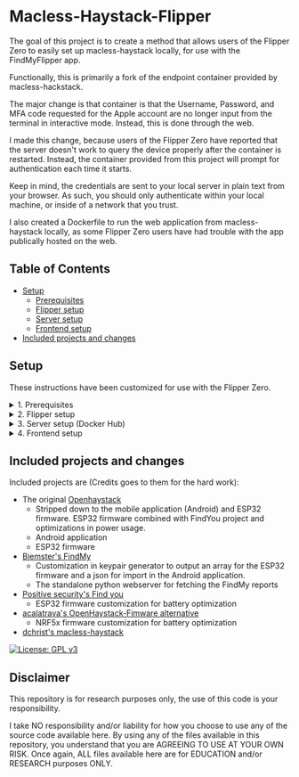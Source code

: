 # Macless-Haystack-Flipper

The goal of this project is to create a method that allows users of the Flipper Zero to easily set up macless-haystack locally, for use with the FindMyFlipper app.

Functionally, this is primarily a fork of the endpoint container provided by macless-hackstack.

The major change is that container is that the Username, Password, and MFA code requested for the Apple account are no longer input from the terminal in interactive mode. Instead, this is done through the web.

I made this change, because users of the Flipper Zero have reported that the server doesn't work to query the device properly after the container is restarted. Instead, the container provided from this project will prompt for authentication each time it starts.

Keep in mind, the credentials are sent to your local server in plain text from your browser. As such, you should only authenticate within your local machine, or inside of a network that you trust.

I also created a Dockerfile to run the web application from macless-haystack locally, as some Flipper Zero users have had trouble with the app publically hosted on the web.

## Table of Contents

- [Setup](#setup)
  - [Prerequisites](#prerequisites)
  - [Flipper setup](#flipper-setup)
  - [Server setup](#server-setup)
  - [Frontend setup](#frontend-setup)
- [Included projects and changes](#included-projects-and-changes)

## Setup

These instructions have been customized for use with the Flipper Zero.

<details><summary>1. Prerequisites</summary>

## Prerequisites

- [Docker](https://www.docker.com/) installed
- [Python3](https://www.python.org/) and [pip3](https://pypi.org/project/pip/) installed
- Apple-ID with F2A (mobile or sms) enabled
- Flipper Zero with MFW installed

---

</details>

<details><summary>2. Flipper setup</summary>

## Flipper setup

1. Head over to the [FindMyFlipper](https://github.com/dchristl/macless-haystack/releases/latest) repo and download `generate_keys.py` from the KeyGeneration folder.

2. Execute the `generate_keys.py` script to generate your keypair. (Note: dependency `cryptography` is needed. Install it with `pip install cryptography`)

3. Follow the prompts and afterward you should have a .keys file generated in a keys subfolder.

4. Put the .keys file onto the Flipper, inside the AppsData/FindMyFlipper folder. Alternatively, you can manually enter this information into the FindMyFlipper app.

5. Open the FindMyFlipper app after starting the Flipper with the SD Card re-inserted.

6. Press the right button to open the config menu, and then select "Import Tag From File".

7. Select "OpenHaystack.keys" and then select the keys file.

8. Start broadcasting using the FindMyFlipper app.

---

</details>

<details><summary>3. Server setup (Docker Hub)</summary>

## Server setup

0. Alternatively: You can build the containers yourself using the Dockerfile in "endpoint" to build "macless-haystack-flipper", and "web" to build "macless-flipper-web". To make set up easier, I have pre-built them and created a compose file to simplify this.

1. Create a new Docker network

```bash
docker network create mh-network
```

2. Create a working directory and make a file called "docker-compose.yml" with these contents:

```docker-compose.yml
version: '3'
services:
  anisette:
    image: dadoum/anisette-v3-server:latest
    container_name: anisette
    restart: unless-stopped
    ports:
      - "6969:6969"
    networks:
      - mh-network

  macless-haystack:
    image: sourcebunny/macless-haystack-flipper:latest
    container_name: macless-haystack-flipper
    restart: unless-stopped
    ports:
      - "6176:6176"
    networks:
      - mh-network

  macless-haystack-web:
    image: sourcebunny/macless-haystack-web:latest
    container_name: macless-haystack-web
    restart: unless-stopped
    ports:
      - "9443:443"
    networks:
      - mh-network

networks:
  mh-network:
    external: true
```

3. Start the Docker containers

```bash
docker-compose up -d
```

4. Browse to your server on port 6176. For example, http://localhost:6176

5. You will be asked for your Apple-ID, password and your 2FA.

6. Test the server by browsing to https://localhost:6176, you should see "Nothing to see here"

###### If the containers are restarted, you will need to re-authenticate using steps 4 - 6.

---

</details>

<details><summary>4. Frontend setup</summary>

## Frontend setup

This repository includes a Dockerfile that hosts the web application locally.

This should already be running if you started the included docker-compose.yml file, and you can follow the steps to get it working.

1. Browse to your server with HTTPS on port 9443. For example, https://localhost:9443

2. Go to the settings, and correct the URL to match your server, on port 6176. For example, https://localhost:6176

3. Press "OK", and return to the main page.

4. Press the "+" button to add a new device.

5. Select "Import Accessory".

6. Pick any 7 digit ID number, and use it for the ID field. Other numbers and lengths may also work.

7. Name the device based on your preference. This will be displayed within the page.

8. Copy the Private Key from the ".keys" file you generated into the "Private Key (Base64)" field.

9. Enable both the "Is Active" and "Is Deployed" checkboxes.

10. Press the "Import" button.

11. Press the "Refresh" button. If you don't see your device's location, try again after some time. You can also try moving closer to a device such as an Apple iPhone.

---

</details>

## Included projects and changes

Included projects are (Credits goes to them for the hard work):

- The original [Openhaystack](https://github.com/seemoo-lab/openhaystack)
  - Stripped down to the mobile application (Android) and ESP32 firmware. ESP32 firmware combined with FindYou project and optimizations in power usage.
  - Android application
  - ESP32 firmware
- [Biemster's FindMy](https://github.com/biemster/FindMy)
  - Customization in keypair generator to output an array for the ESP32 firmware and a json for import in the Android application.
  - The standalone python webserver for fetching the FindMy reports
- [Positive security's Find you](https://github.com/positive-security/find-you)
  - ESP32 firmware customization for battery optimization
- [acalatrava's OpenHaystack-Fimware alternative](https://github.com/acalatrava/openhaystack-firmware)
  - NRF5x firmware customization for battery optimization
- [dchrist's macless-haystack](https://github.com/dchristl/macless-haystack)


[![License: GPL v3](https://img.shields.io/badge/License-GPLv3-blue.svg)](https://www.gnu.org/licenses/gpl-3.0)


## Disclaimer

This repository is for research purposes only, the use of this code is your responsibility.

I take NO responsibility and/or liability for how you choose to use any of the source code available here. By using any of the files available in this repository, you understand that you are AGREEING TO USE AT YOUR OWN RISK. Once again, ALL files available here are for EDUCATION and/or RESEARCH purposes ONLY.
